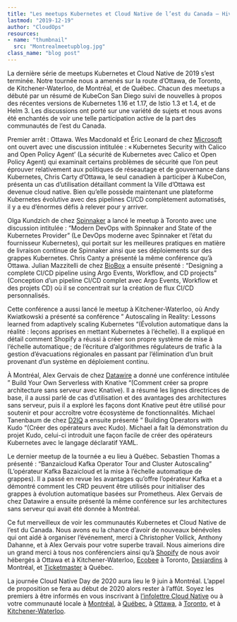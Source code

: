 ```yaml
---
title: "Les meetups Kubernetes et Cloud Native de l’est du Canada – Hiver 2019"
lastmod: "2019-12-19"
author: "CloudOps"
resources:
- name: "thumbnail"
  src: "Montrealmeetupblog.jpg"
class_name: "blog post"
---
```


<p>La dernière série de meetups Kubernetes et Cloud Native de 2019 s’est terminée. Notre tournée nous a amenés sur la route d’Ottawa, de Toronto, de Kitchener-Waterloo, de Montréal, et de Québec. Chacun des meetups a débuté par un résumé de KubeCon San Diego suivi de nouvelles à propos des récentes versions de Kubernetes&nbsp;1.16 et 1.17, de Istio&nbsp;1.3 et 1.4, et de Helm&nbsp;3. Les discussions ont porté sur une variété de sujets et nous avons été enchantés de voir une telle participation active de la part des communautés de l’est du Canada.</p><p>Premier arrêt&nbsp;: Ottawa. Wes Macdonald et Éric Leonard de chez <a href="https://azure.microsoft.com/fr-fr/">Microsoft</a> ont ouvert avec une discussion intitulée&nbsp;: « Kubernetes Security with Calico and Open Policy Agent’ (La sécurité de Kubernetes avec Calico et Open Policy Agent) qui examinait certains problèmes de sécurité que l’on peut éprouver relativement aux politiques de réseautage et de gouvernance dans Kubernetes, Chris Carty d’Ottawa, le seul canadien à participer à KubeCon, présenta un cas d’utilisation détaillant comment la Ville d’Ottawa est devenue cloud native. Bien qu’elle possède maintenant une plateforme Kubernetes évolutive avec des pipelines CI/CD complètement automatisés, il y a eu d’énormes défis à relever pour y arriver.</p><p>Olga Kundzich de chez <a href="https://www.spinnaker.io/">Spinnaker</a> a lancé le meetup à Toronto avec une discussion intitulée&nbsp;: “Modern DevOps with Spinnaker and State of the Kubernetes Provider” (Le DevOps moderne avec Spinnaker et l’état du fournisseur Kubernetes), qui portait sur les meilleures pratiques en matière de livraison continue de Spinnaker ainsi que ses déploiements sur des grappes Kubernetes. Chris Canty a présenté la même conférence qu’à Ottawa. Julian Mazzitelli de chez <a href="https://biobox.io/">BioBox</a> a ensuite présenté&nbsp;: “Designing a complete CI/CD pipeline using Argo Events, Workflow, and CD projects” (Conception d’un pipeline CI/CD complet avec Argo Events, Workflow et des projets CD) où il se concentrait sur la création de flux CI/CD personnalisés.</p><p>Cette conférence a aussi lancé le meetup à Kitchener-Waterloo, où Andy Kwiatkowski a présenté sa conférence ”&nbsp;Autoscaling in Reality: Lessons learned from adaptively scaling Kubernetes&nbsp;“(Évolution automatique dans la réalité&nbsp;: leçons apprises en mettant Kubernetes à l’échelle). Il a expliqué en détail comment Shopify a réussi à créer son propre système de mise à l’échelle automatique ; de l’écriture d’algorithmes régulateurs de trafic à la gestion d’évacuations régionales en passant par l’élimination d’un bruit provenant d’un système en déploiement continu.</p><p>À Montréal, Alex Gervais de chez <a href="https://www.datawire.io/">Datawire</a> a donné une conférence intitulée ”&nbsp;Build Your Own Serverless with Knative&nbsp;“(Comment créer sa propre architecture sans serveur avec Knative). Il a résumé les lignes directrices de base, il a aussi parlé de cas d’utilisation et des avantages des architectures sans serveur, puis il a exploré les façons dont Knative peut être utilisé pour soutenir et pour accroître votre écosystème de fonctionnalités. Michael Tanenbaum de chez <a href="https://d2iq.com/">D2IQ</a> a ensuite présenté ”&nbsp;Building Operators with Kudo&nbsp;“(Créer des opérateurs avec Kudo). Michael a fait la démonstration du projet Kudo, celui-ci introduit une façon facile de créer des opérateurs Kubernetes avec le langage déclaratif YAML.</p><p>Le dernier meetup de la tournée a eu lieu à Québec. Sebastien Thomas a présenté&nbsp;: “Banzaicloud Kafka Operator Tour and Cluster Autoscaling” (L’opérateur Kafka Bazaicloud et la mise à l’échelle automatique de grappes). Il a passé en revue les avantages qu’offre l’opérateur Kafka et a démontré comment les CRD peuvent être utilisés pour initialiser des grappes à évolution automatique basées sur Prometheus. Alex Gervais de chez Datawire a ensuite présenté la même conférence sur les architectures sans serveur qui avait été donnée à Montréal.</p><p>Ce fut merveilleux de voir les communautés Kubernetes et Cloud Native de l’est du Canada. Nous avons eu la chance d’avoir de nouveaux bénévoles qui ont aidé à organiser l’événement, merci à Christopher Vollick, Anthony Dahanne, et à Alex Gervais pour votre superbe travail. Nous aimerions dire un grand merci à tous nos conférenciers ainsi qu’à <a href="https://fr.shopify.ca/">Shopify</a> de nous avoir hébergés à Ottawa et à Kitchener-Waterloo, <a href="https://www.ecobee.com/">Ecobee</a> à Toronto, <a href="https://www.desjardins.com/index.jsp">Desjardins</a> à Montréal, et <a href="https://www.ticketmaster.ca/?lang=fr-ca">Ticketmaster</a> à Québec.&nbsp;</p><p>La journée Cloud Native Day de 2020 aura lieu le 9&nbsp;juin à Montréal. L’appel de proposition se fera au début de 2020 alors rester à l’affût. Soyez les premiers à être informés en vous inscrivant à <a href="https://info.cloudops.com/newsletter-cloud-native-communities">l’infolettre Cloud Native</a> ou à votre communauté locale à <a href="https://www.meetup.com/Kubernetes-Montreal/">Montréal</a>, à <a href="https://www.meetup.com/Kubernetes-Quebec/">Québec</a>, à <a href="https://www.meetup.com/Kubernetes-Ottawa/">Ottawa</a>, à <a href="https://www.meetup.com/Kubernetes-Toronto/">Toronto</a>, et à <a href="https://www.meetup.com/Kubernetes-Kitchener-Waterloo/">Kitchener-Waterloo</a>.</p>